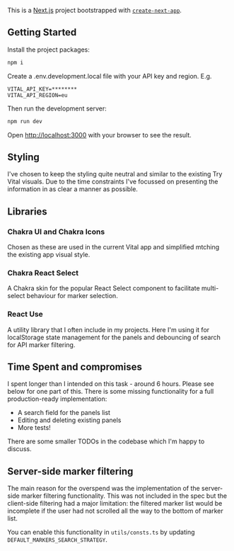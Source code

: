 This is a [Next.js](https://nextjs.org/) project bootstrapped with [`create-next-app`](https://github.com/vercel/next.js/tree/canary/packages/create-next-app).

## Getting Started

Install the project packages:
```bash
npm i
```

Create a .env.development.local file with your API key and region. E.g.
```
VITAL_API_KEY=********
VITAL_API_REGION=eu
```

Then run the development server:

```bash
npm run dev
```

Open [http://localhost:3000](http://localhost:3000) with your browser to see the result.

## Styling

I've chosen to keep the styling quite neutral and similar to the existing Try Vital visuals. Due to the time constraints I've focussed on presenting the information in as clear a manner as possible. 

## Libraries

### Chakra UI and Chakra Icons

Chosen as these are used in the current Vital app and simplified mtching the existing app visual style.

### Chakra React Select

A Chakra skin for the popular React Select component to facilitate multi-select behaviour for marker selection.

### React Use

A utility library that I often include in my projects. Here I'm using it for localStorage state management for the panels and debouncing of search for API marker filtering.

## Time Spent and compromises

I spent longer than I intended on this task - around 6 hours. Please see below for one part of this. There is some missing functionality for a full production-ready implementation:

- A search field for the panels list
- Editing and deleting existing panels
- More tests!

There are some smaller TODOs in the codebase which I'm happy to discuss.

## Server-side marker filtering

The main reason for the overspend was the implementation of the server-side marker filtering functionality. This was not included in the spec but the client-side filtering had a major limitation: the filtered marker list would be incomplete if the user had not scrolled all the way to the bottom of marker list.

You can enable this functionality in `utils/consts.ts` by updating `DEFAULT_MARKERS_SEARCH_STRATEGY`.